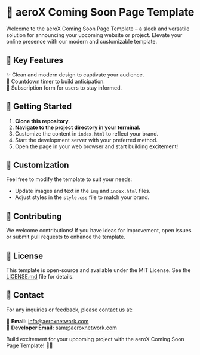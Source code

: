 # 🚀 aeroX Coming Soon Page Template

Welcome to the aeroX Coming Soon Page Template – a sleek and versatile solution for announcing your upcoming website or project. Elevate your online presence with our modern and customizable template.

## 🌟 Key Features

✨ Clean and modern design to captivate your audience.  
📅 Countdown timer to build anticipation.  
📧 Subscription form for users to stay informed.

## 🚀 Getting Started

1. **Clone this repository.**
2. **Navigate to the project directory in your terminal.**
3. Customize the content in `index.html` to reflect your brand.
4. Start the development server with your preferred method.
5. Open the page in your web browser and start building excitement!

## 🎨 Customization

Feel free to modify the template to suit your needs:

- Update images and text in the `img` and `index.html` files.
- Adjust styles in the `style.css` file to match your brand.

## 🤝 Contributing

We welcome contributions! If you have ideas for improvement, open issues or submit pull requests to enhance the template.

## 📃 License

This template is open-source and available under the MIT License. See the [LICENSE.md](LICENSE.md) file for details.

## 📧 Contact

For any inquiries or feedback, please contact us at:

📧 **Email:** info@aeroxnetwork.com  
📧 **Developer Email:** sam@aeroxnetwork.com

Build excitement for your upcoming project with the aeroX Coming Soon Page Template! 🚀🌐
